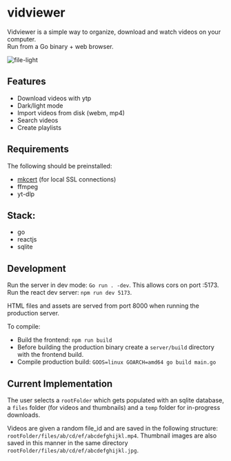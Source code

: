 # vidviewer 
 
Vidviewer is a simple way to organize, download and watch videos on your computer.  
Run from a Go binary + web browser. 

![file-light](https://github.com/jonblk/vidviewer/assets/132053602/e9d5f58d-4675-4202-96fc-d10c837a872d)

## Features

- Download videos with ytp  
- Dark/light mode
- Import videos from disk (webm, mp4)
- Search videos
- Create playlists

## Requirements

The following should be preinstalled:
- [mkcert](https://github.com/FiloSottile/mkcert)  (for local SSL connections)
- ffmpeg 
- yt-dlp 

## Stack: 

- go     
- reactjs  
- sqlite 

## Development

Run the server in dev mode: `Go run . -dev`.  This allows cors on port :5173.  Run the react dev server: `npm run dev 5173`.

HTML files and assets are served from port 8000 when running the production server.  

To compile: 

- Build the frontend: `npm run build`
- Before building the production binary create a `server/build` directory with the frontend build. 
- Compile production build: `GOOS=linux GOARCH=amd64 go build main.go`

## Current Implementation

The user selects a `rootFolder` which gets populated with an sqlite database, a `files` folder (for videos and thumbnails) and a `temp` folder for in-progress downloads.

Videos are given a random file_id and are saved in the following structure: `rootFolder/files/ab/cd/ef/abcdefghijkl.mp4`. Thumbnail images are also saved in this manner in the same directory `rootFolder/files/ab/cd/ef/abcdefghijkl.jpg`.  

 
